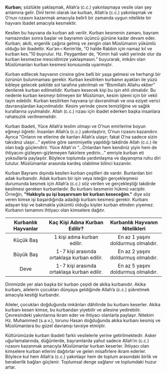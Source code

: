 [//]: # (# Kurban İbadeti ve Önemi)

**Kurban;** sözlükte yaklaşmak, Allah’a (c.c.) yakınlaşmaya vesile olan şey anlamına gelir. Dinî terim olarak ise kurban, Allah’a (c.c.) yakınlaşmak ve O’nun rızasını kazanmak amacıyla belirli bir zamanda uygun nitelikte bir hayvanı ibadet amacıyla kesmektir.

Kesilen bu hayvana da kurban adı verilir. Kurban kesmenin zamanı, bayram namazından sonra başlar ve bayramın üçüncü gününe kadar devam eder. Kurban; akıllı, ergenlik çağına gelmiş ve zengin olan Müslümanın yükümlü olduğu bir ibadettir. Kur’an-ı Kerim’de, “O halde Rabbin için namaz kıl ve kurban kes.”10 buyrulur. Hz. Peygamber de, “Kimin hali vakti yerinde olur da kurban kesmezse mescidimize yaklaşmasın.” buyurarak, imkânı olan Müslümanları kurban kesmesi konusunda uyarmıştır.

Kurban edilecek hayvanın cinsine göre belli bir yaşa gelmesi ve herhangi bir özrünün bulunmaması gerekir. Kurban kesilirken kurbanın ayakları ile yüzü kıbleye gelecek şekilde sol tarafına yatırılmalı ve “Bismillahi Allahu ekber” denilerek kurban edilmelidir. Kurbanı kesecek kişi bu işin ehli olmalıdır. Bu nedenle kurban kesmeyi bilmeyen bir Müslüman, kesim işlemi için bir vekil tayin edebilir. Kurban kesilirken hayvana iyi davranılmalı ve ona eziyet verici davranışlardan kaçınılmalıdır. Kesim yerinde çevre temizliğine ve sağlık kurallarına uyulmalıdır. Allah (c.c.) rızası için ibadet ederken başka insanlara rahatsızlık verilmemelidir.

Kurban ibadeti, Yüce Allah’a teslim olmayı ve O’nun emirlerine boyun eğmeyi öğretir. İnsanları Allah’a (c.c.) yakınlaştırır, O’nun rızasını kazandırır. Ayrıca “Onların ne etlerine de kanları Allah’a ulaşır; fakat O’na sadece sizin takvânız ulaşır...” ayetine göre samimiyetle yapıldığı takdirde Allah (c.c.) ile olan bağı güçlendirir. Yüce Allah'ın “...Onlardan hem kendiniz yiyin hem de ihtiyacını gizleyen-gizlemeyen fakirlere yedirin...” emriyle kurban eti yoksullarla paylaşılır. Böylece toplumda yardımlaşma ve dayanışma ruhu diri tutulur. Müslümanlar arasında kardeş olabilme bilinci kazanılır.

Kurban Bayramı dışında kesilen kurban çeşitleri de vardır. Bunlardan biri adak kurbanıdır. Adak kurbanı bir işin veya isteğin gerçekleşmesi durumunda kesmek için Allah’a (c.c.) söz verilen ve gerçekleştiği takdirde kesilmesi gereken kurbanlardır. Bu kurbanı kesmenin hükmü vaciptir. Örneğin, **"Hakkıyla şu işi başarırsam bir kurban keseceğim."** diye söz veren kimse işi başardığında adadığı kurbanı kesmesi gerekir. Kurbanı adayan kişi ve bakmakla yükümlü olduğu kişiler kurban etinden yiyemez. Kurbanın tamamını ihtiyacı olan kimselere dağıtır.


| **Kurbanlık Hayvanlar** |      **Kaç Kişi Adına Kurban Edilir?**     |  **Kurbanlık Hayvanın Nitelikleri** |
|:-----------------------:|:------------------------------------------:|:-----------------------------------:|
|        Küçük Baş        |         1 kişi adına kurban edilir.        | En az 1 yaşını doldurmuş olmalıdır. |
|        Büyük Baş        | 1-7 kişi arasında ortaklaşa kurban edilir. | En az 2 yaşını doldurmuş olmalıdır. |
|           Deve          | 1-7 kişi arasında ortaklaşa kurban edilir. | En az 5 yaşını doldurmuş olmalıdır. |

Dinimizde yer alan başka bir kurban çeşidi de akika kurbanıdır. Akika kurbanı, ailelerin çocukları dünyaya geldiğinde Allah’a (c.c.) şükretmek amacıyla kestiği kurbandır.

Aileler, çocukları doğduğunda imkânları dâhilinde bu kurbanı keserler. Akika kurbanı kesen kimse, bu kurbandan yiyebilir ve ailesine yedirebilir. Çevresindeki yakınlarına ikram eder ve ihtiyacı olanlarla paylaşır. Nitekim Hz. Muhammed (s.a.v.), torunu Hasan doğduğunda akika kurbanı kesmiş ve Müslümanlara bu güzel davranışı tavsiye etmiştir.


Kültürümüzde kurban ibadeti farklı vesilelerle yerine getirilmektedir. Asker uğurlamalarında, düğünlerde, bayramlarda yahut sadece Allah’ın (c.c.) rızasını kazanmak amacıyla Müslümanlar kurban keserler. İhtiyacı olan kimselere kurban etlerini dağıtırlar ve gelen misafirlere ikram ederler. Böylece kul hem Allah’a (c.c.) yakınlaşır hem de toplum arasındaki birlik ve beraberlik bağları güçlenir. Toplumsal denge sağlanır ve toplumdaki huzur artar.




